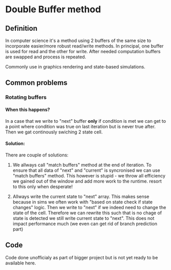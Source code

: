 # Double Buffer method
## Definition
In computer science it's a method using 2 buffers of the same size to incorporate easier/more robust read/write methods. In principal, one buffer is used for read and the other for write. After needed computation buffers are swapped and process is repeated.

Commonly use in graphics rendering and state-based simulations.

## Common problems
### Rotating buffers
#### When this happens?
In a case that we write to "next" buffer **only** if condition is met we can get to a point where condition was true on last iteration but is never true after. Then we gat continously swiching 2 state cell.

#### Solution:
There are couple of solutions:
1. We allways call "match buffers" method at the end of iteration.
To ensure that all data of "next" and "current" is syncronised we can use "match buffers" method. This however is stupid - we throw all efficiency we gained out of the window and add more work to the runtime. resort to this only when desperate!

2. Allways write the current state to "next" array. 
This makes sense because in sims we often work with "based on state check if state changes" logic. Then we write to "next" if we indeed need to change the state of the cell.
Therefore we can rewrite this such that is no chage of state is detected we still write current state to "next". This does not impact performance much (we even can get rid of branch prediction part)

## Code
Code done unofficialy as part of bigger project but is not yet ready to be available here.